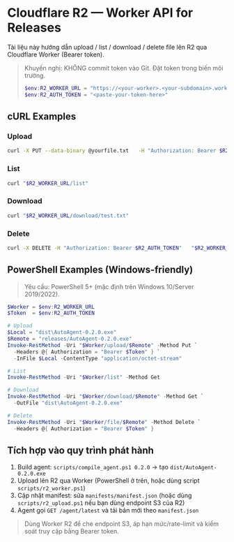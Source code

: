 # Cloudflare R2 — Worker API for Releases

Tài liệu này hướng dẫn upload / list / download / delete file lên R2 qua Cloudflare Worker (Bearer token).

> Khuyến nghị: KHÔNG commit token vào Git. Đặt token trong biến môi trường.
>
> ```powershell
> $env:R2_WORKER_URL = "https://<your-worker>.<your-subdomain>.workers.dev"
> $env:R2_AUTH_TOKEN = "<paste-your-token-here>"
> ```

## cURL Examples

### Upload
```bash
curl -X PUT --data-binary @yourfile.txt   -H "Authorization: Bearer $R2_AUTH_TOKEN"   "$R2_WORKER_URL/upload/path/to/file.txt"
```

### List
```bash
curl "$R2_WORKER_URL/list"
```

### Download
```bash
curl "$R2_WORKER_URL/download/test.txt"
```

### Delete
```bash
curl -X DELETE -H "Authorization: Bearer $R2_AUTH_TOKEN"   "$R2_WORKER_URL/file/test.txt"
```

## PowerShell Examples (Windows-friendly)

> Yêu cầu: PowerShell 5+ (mặc định trên Windows 10/Server 2019/2022).

```powershell
$Worker = $env:R2_WORKER_URL
$Token  = $env:R2_AUTH_TOKEN

# Upload
$Local = "dist\AutoAgent-0.2.0.exe"
$Remote = "releases/AutoAgent-0.2.0.exe"
Invoke-RestMethod -Uri "$Worker/upload/$Remote" -Method Put `
  -Headers @{ Authorization = "Bearer $Token" } `
  -InFile $Local -ContentType "application/octet-stream"

# List
Invoke-RestMethod -Uri "$Worker/list" -Method Get

# Download
Invoke-RestMethod -Uri "$Worker/download/$Remote" -Method Get `
  -OutFile "dist\AutoAgent-0.2.0.exe"

# Delete
Invoke-RestMethod -Uri "$Worker/file/$Remote" -Method Delete `
  -Headers @{ Authorization = "Bearer $Token" }
```

## Tích hợp vào quy trình phát hành

1. Build agent: `scripts/compile_agent.ps1 0.2.0` → tạo `dist/AutoAgent-0.2.0.exe`  
2. Upload lên R2 qua Worker (PowerShell ở trên, hoặc dùng script `scripts/r2_worker.ps1`)  
3. Cập nhật manifest: sửa `manifests/manifest.json` (hoặc dùng `scripts/r2_upload.ps1` nếu bạn dùng endpoint S3 của R2)  
4. Agent gọi `GET /agent/latest` và tải bản mới theo `manifest.json`

> Dùng Worker R2 để che endpoint S3, áp hạn mức/rate-limit và kiểm soát truy cập bằng Bearer token.

